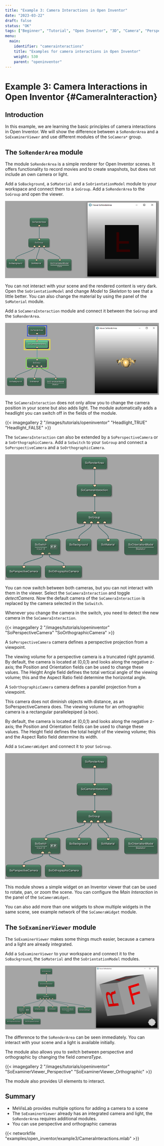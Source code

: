 ```yaml
---
title: "Example 3: Camera Interactions in Open Inventor"
date: "2023-03-22"
draft: false
status: "OK"
tags: ["Beginner", "Tutorial", "Open Inventor", "3D", "Camera", "Perspective Camera", "Orthographic Camera"]
menu: 
  main:
    identifier: "camerainteractions"
    title: "Examples for camera interactions in Open Inventor"
    weight: 530
    parent: "openinventor"
---
```


# Example 3: Camera Interactions in Open Inventor {#CameraInteraction}
## Introduction
In this example, we are learning the basic principles of camera interactions in Open Inventor. We will show the difference between a `SoRenderArea` and a `SoExaminerViewer` and use different modules of the `SoCamera*` group.

## The `SoRenderArea` module
The module `SoRenderArea` is a simple renderer for Open Inventor scenes. It offers functionality to record movies and to create snapshots, but does not include an own camera or light.

Add a `SoBackground`, a `SoMaterial` and a `SoOrientationModel` module to your workspace and connect them to a `SoGroup`. Add a `SoRenderArea` to the `SoGroup` and open the viewer.

![SoRenderArea without camera and lights](/images/tutorials/openinventor/Camera_1.png "SoRenderArea without camera and lights")

You can not interact with your scene and the rendered content is very dark. Open the `SoOrientationModel` and change *Model* to *Skeleton* to see that a little better. You can also change the material by using the panel of the `SoMaterial` module.

Add a `SoCameraInteraction` module and connect it between the `SoGroup` and the `SoRenderArea`.

![SoRenderArea with SoCameraInteraction](/images/tutorials/openinventor/Camera_2.png "SoRenderArea with SoCameraInteraction")

The `SoCameraInteraction` does not only allow you to change the camera position in your scene but also adds light. The module automatically adds a headlight you can switch off in the fields of the module.

{{< imagegallery 2 "/images/tutorials/openinventor" "Headlight_TRUE" "Headlight_FALSE" >}}

The `SoCameraInteraction` can also be extended by a `SoPerspectiveCamera` or a `SoOrthographicCamera`. Add a `SoSwitch` to your `SoGroup` and connect a `SoPerspectiveCamera` and a `SoOrthographicCamera`.

![SoPerspectiveCamera and SoOrthographicCamera](/images/tutorials/openinventor/Camera_3.png "SoPerspectiveCamera and SoOrthographicCamera")

You can now switch between both cameras, but you can not interact with them in the viewer. Select the `SoCameraInteraction` and toggle *detectCamera*. Now the default camera of the `SoCameraInteraction` is replaced by the camera selected in the `SoSwitch`. 

Whenever you change the camera in the switch, you need to detect the new camera in the `SoCameraInteraction`.

{{< imagegallery 2 "/images/tutorials/openinventor" "SoPerspectiveCamera" "SoOrthographicCamera" >}}

A `SoPerspectiveCamera` camera defines a perspective projection from a viewpoint.

The viewing volume for a perspective camera is a truncated right pyramid. By default, the camera is located at (0,0,1) and looks along the negative z-axis; the Position and Orientation fields can be used to change these values. The Height Angle field defines the total vertical angle of the viewing volume; this and the Aspect Ratio field determine the horizontal angle.

A `SoOrthographicCamera` camera defines a parallel projection from a viewpoint.

This camera does not diminish objects with distance, as an SoPerspectiveCamera does. The viewing volume for an orthographic camera is a rectangular parallelepiped (a box).

By default, the camera is located at (0,0,1) and looks along the negative z-axis; the Position and Orientation fields can be used to change these values. The Height field defines the total height of the viewing volume; this and the Aspect Ratio field determine its width.

Add a `SoCameraWidget` and connect it to your `SoGroup`. 

![SoCameraWidget](/images/tutorials/openinventor/Camera_3.png "SoCameraWidget")

This module shows a simple widget on an Inventor viewer that can be used to rotate, pan, or zoom the scene. You can configure the *Main Interaction* in the panel of the `SoCameraWidget`.

You can also add more than one widgets to show multiple widgets in the same scene, see example network of the `SoCameraWidget` module.

## The `SoExaminerViewer` module
The `SoExaminerViewer` makes some things much easier, because a camera and a light are already integrated. 

Add a `SoExaminerViewer` to your workspace and connect it to the `SoBackground`, the `SoMaterial` and the `SoOrientationModel` modules.

![SoExaminerViewer](/images/tutorials/openinventor/Camera_4.png "SoExaminerViewer")

The difference to the `SoRenderArea` can be seen immediately. You can interact with your scene and a light is available initially.

The module also allows you to switch between perspective and orthographic by changing the field *cameraType*.

{{< imagegallery 2 "/images/tutorials/openinventor" "SoExaminerViewer_Perspective" "SoExaminerViewer_Orthographic" >}}

The module also provides UI elements to interact.

## Summary
* MeVisLab provides multiple options for adding a camera to a scene
* The `SoExaminerViewer` already has an integrated camera and light, the `SoRenderArea` requires additional modules.
* You can use perspective and orthographic cameras

{{< networkfile "examples/open_inventor/example3/CameraInteractions.mlab" >}}
